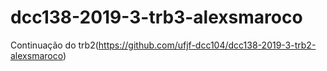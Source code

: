 # dcc138-2019-3-trb3-alexsmaroco
Continuação do trb2(https://github.com/ufjf-dcc104/dcc138-2019-3-trb2-alexsmaroco)
